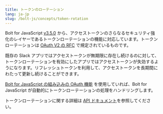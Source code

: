 ```yaml
---
title: トークンのローテーション
lang: ja-jp
slug: /bolt-js/concepts/token-rotation
---
```


Bolt for JavaScript [v3.5.0](https://github.com/slackapi/bolt-js/releases/tag/%40slack%2Fbolt%403.5.0) から、アクセストークンのさらなるセキュリティ強化のレイヤーであるトークンローテーションの機能に対応しています。トークンローテーションは [OAuth V2 の RFC](https://datatracker.ietf.org/doc/html/rfc6749#section-10.4) で規定されているものです。

既存の Slack アプリではアクセストークンが無期限に存在し続けるのに対して、トークンローテーションを有効にしたアプリではアクセストークンが失効するようになります。リフレッシュトークンを利用して、アクセストークンを長期間にわたって更新し続けることができます。

[Bolt for JavaScript の組み込みの OAuth 機能](/concepts/authenticating-oauth) を使用していれば、Bolt for JavaScript が自動的にトークンローテーションの処理をハンドリングします。

トークンローテーションに関する詳細は [API ドキュメント](https://docs.slack.dev/authentication/using-token-rotation)を参照してください。